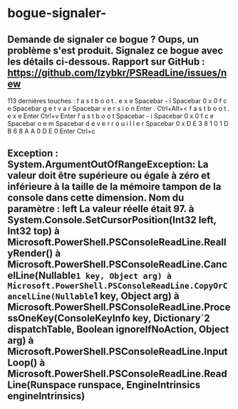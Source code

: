 # bogue-signaler-
Demande de signaler ce bogue ?
Oups, un problème s'est produit. Signalez ce bogue avec les détails ci-dessous.
Rapport sur GitHub : https://github.com/lzybkr/PSReadLine/issues/new
-----------------------------------------------------------------------
113 dernières touches :
 f a s t b o o t . e x e Spacebar - i Spacebar 0 x 0 f c e Spacebar g e t v a r Spacebar v e r s i o n Enter
 . Ctrl+Alt+< f a s t b o o t . e x e Enter
 Ctrl+v Enter
 f a s t b o o t Spacebar - i Spacebar 0 x 0 f c e Spacebar o e m Spacebar d é v e r r o u i l l e r Spacebar 0 x D E 3 8 1 0 1 D B 6 8 A A 0 D E 0 Enter
 Ctrl+c

Exception :
System.ArgumentOutOfRangeException: La valeur doit être supérieure ou égale à zéro et inférieure à la taille de la mémoire tampon de la console dans cette dimension.
Nom du paramètre : left
La valeur réelle était 97.
   à System.Console.SetCursorPosition(Int32 left, Int32 top)
   à Microsoft.PowerShell.PSConsoleReadLine.ReallyRender()
   à Microsoft.PowerShell.PSConsoleReadLine.CancelLine(Nullable`1 key, Object arg)
   à Microsoft.PowerShell.PSConsoleReadLine.CopyOrCancelLine(Nullable`1 key, Object arg)
   à Microsoft.PowerShell.PSConsoleReadLine.ProcessOneKey(ConsoleKeyInfo key, Dictionary`2 dispatchTable, Boolean ignoreIfNoAction, Object arg)
   à Microsoft.PowerShell.PSConsoleReadLine.InputLoop()
   à Microsoft.PowerShell.PSConsoleReadLine.ReadLine(Runspace runspace, EngineIntrinsics engineIntrinsics)
-----------------------------------------------------------------------
